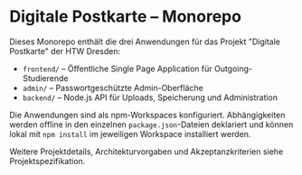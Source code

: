 # Digitale Postkarte – Monorepo

Dieses Monorepo enthält die drei Anwendungen für das Projekt "Digitale Postkarte" der HTW Dresden:

- `frontend/` – Öffentliche Single Page Application für Outgoing-Studierende
- `admin/` – Passwortgeschützte Admin-Oberfläche
- `backend/` – Node.js API für Uploads, Speicherung und Administration

Die Anwendungen sind als npm-Workspaces konfiguriert. Abhängigkeiten werden offline in den einzelnen `package.json`-Dateien deklariert und können lokal mit `npm install` im jeweiligen Workspace installiert werden.

Weitere Projektdetails, Architekturvorgaben und Akzeptanzkriterien siehe Projektspezifikation.
